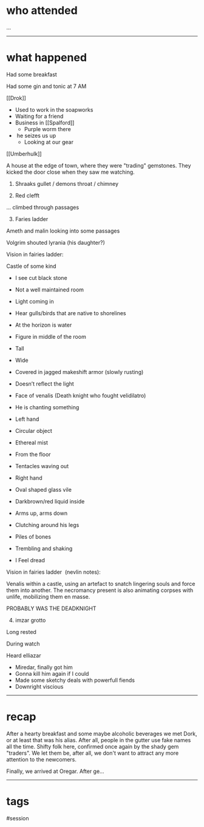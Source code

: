 # who attended

...

---
# what happened

Had some breakfast

Had some gin and tonic at 7 AM

[[Drok]]
- Used to work in the soapworks
- Waiting for a friend
- Business in [[Spalford]]
	- Purple worm there
-  he seizes us up
	- Looking at our gear

[[Umberhulk]]


A house at the edge of town, where they were "trading" gemstones. They kicked the door close when they saw me watching.

1. Shraaks gullet / demons throat / chimney

2. Red clefft

… climbed through passages

3. Faries ladder

Ameth and malin looking into some passages

Volgrim shouted lyrania (his daughter?)

Vision in fairies ladder:

Castle of some kind

- I see cut black stone

- Not a well maintained room

- Light coming in
- Hear gulls/birds that are native to shorelines
- At the horizon is water
- Figure in middle of the room

- Tall
- Wide
- Covered in jagged makeshift armor (slowly rusting)
- Doesn’t reflect the light
- Face of venalis (Death knight who fought velidilatro)

- He is chanting something
- Left hand

- Circular object

- Ethereal mist

- From the floor

- Tentacles waving out

- Right hand

- Oval shaped glass vile
- Darkbrown/red liquid inside

- Arms up, arms down
- Clutching around his legs

- Piles of bones
- Trembling and shaking

- I Feel dread

Vision in fairies ladder  (nevlin notes):

Venalis within a castle, using an artefact to snatch lingering souls and force them into another. The necromancy present is also animating corpses with unlife, mobilizing them en masse.

PROBABLY WAS THE DEADKNIGHT

4. imzar grotto

Long rested

During watch

Heard elliazar

- Miredar, finally got him
- Gonna kill him again if I could
- Made some sketchy deals with powerfull fiends
- Downright viscious

---
# recap

After a hearty breakfast and some maybe alcoholic beverages we met Dork, or at least that was his alias. After all, people in the gutter use fake names all the time. Shifty folk here, confirmed once again by the shady gem "traders". We let them be, after all, we don't want to attract any more attention to the newcomers.

Finally, we arrived at Oregar. After ge…

---
# tags

#session